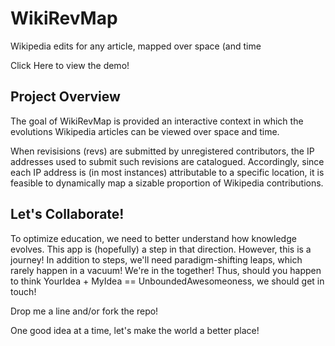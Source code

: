 # WikiRevMap
Wikipedia edits for any article, mapped over space (and time

Click Here to view the demo! 

## Project Overview

The goal of WikiRevMap is provided an interactive context in which the evolutions Wikipedia articles can be viewed over space and time.

When revisisions (revs) are submitted by unregistered contributors, the IP addresses used to submit such revisions are catalogued. Accordingly, since each IP address is (in most instances) attributable to a specific location, it is feasible to dynamically map a sizable proportion of Wikipedia contributions. 

## Let's Collaborate! 

To optimize education, we need to better understand how knowledge evolves. This app is (hopefully) a step in that direction. However, this is a journey! In addition to steps, we'll need paradigm-shifting leaps, which rarely happen in a vacuum! We're in the together! Thus, should you happen to think YourIdea + MyIdea == UnboundedAwesomeoness, we should get in touch! 

Drop me a line and/or fork the repo! 

One good idea at a time, let's make the world a better place!

